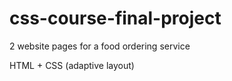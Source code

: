 # css-course-final-project
2 website pages for a food ordering service

HTML + CSS (adaptive layout)

